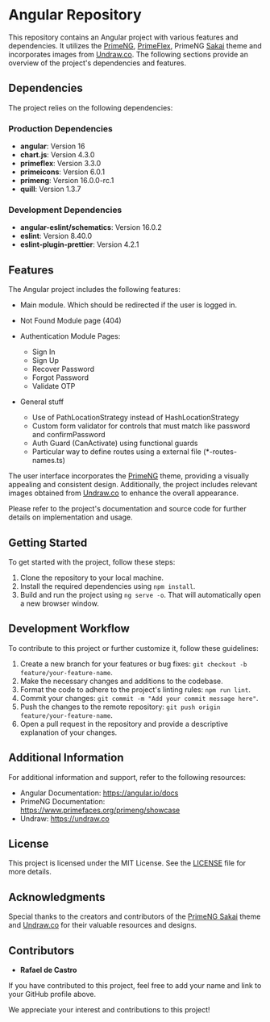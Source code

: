 # Angular Repository

This repository contains an Angular project with various features and dependencies. It utilizes the [PrimeNG](https://primeng.org/), [PrimeFlex](https://www.primefaces.org/primeflex/padding), PrimeNG [Sakai](https://www.primefaces.org/sakai-ng/#/) theme and incorporates images from [Undraw.co](https://undraw.co). The following sections provide an overview of the project's dependencies and features.

## Dependencies

The project relies on the following dependencies:

### Production Dependencies

-   **angular**: Version 16
-   **chart.js**: Version 4.3.0
-   **primeflex**: Version 3.3.0
-   **primeicons**: Version 6.0.1
-   **primeng**: Version 16.0.0-rc.1
-   **quill**: Version 1.3.7

### Development Dependencies

-   **angular-eslint/schematics**: Version 16.0.2
-   **eslint**: Version 8.40.0
-   **eslint-plugin-prettier**: Version 4.2.1

## Features

The Angular project includes the following features:

-   Main module. Which should be redirected if the user is logged in.

-   Not Found Module page (404)

-   Authentication Module Pages:

    -   Sign In
    -   Sign Up
    -   Recover Password
    -   Forgot Password
    -   Validate OTP

-   General stuff
    -   Use of PathLocationStrategy instead of HashLocationStrategy
    -   Custom form validator for controls that must match like password and confirmPassword
    -   Auth Guard (CanActivate) using functional guards
    -   Particular way to define routes using a external file (\*-routes-names.ts)

The user interface incorporates the [PrimeNG](https://www.primefaces.org/sakai-ng/#/) theme, providing a visually appealing and consistent design. Additionally, the project includes relevant images obtained from [Undraw.co](https://undraw.co) to enhance the overall appearance.

Please refer to the project's documentation and source code for further details on implementation and usage.

## Getting Started

To get started with the project, follow these steps:

1. Clone the repository to your local machine.
2. Install the required dependencies using `npm install`.
3. Build and run the project using `ng serve -o`. That will automatically open a new browser window.

## Development Workflow

To contribute to this project or further customize it, follow these guidelines:

1. Create a new branch for your features or bug fixes: `git checkout -b feature/your-feature-name`.
2. Make the necessary changes and additions to the codebase.
3. Format the code to adhere to the project's linting rules: `npm run lint`.
4. Commit your changes: `git commit -m "Add your commit message here"`.
5. Push the changes to the remote repository: `git push origin feature/your-feature-name`.
6. Open a pull request in the repository and provide a descriptive explanation of your changes.

## Additional Information

For additional information and support, refer to the following resources:

-   Angular Documentation: https://angular.io/docs
-   PrimeNG Documentation: https://www.primefaces.org/primeng/showcase
-   Undraw: https://undraw.co

## License

This project is licensed under the MIT License. See the [LICENSE](LICENSE) file for more details.

## Acknowledgments

Special thanks to the creators and contributors of the [PrimeNG Sakai](https://www.primefaces.org/sakai-ng/#/) theme and [Undraw.co](https://undraw.co) for their valuable resources and designs.

## Contributors

-   **Rafael de Castro**

If you have contributed to this project, feel free to add your name and link to your GitHub profile above.

We appreciate your interest and contributions to this project!
